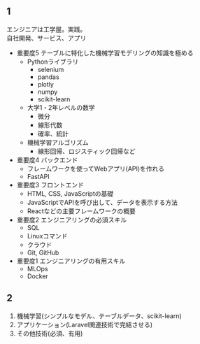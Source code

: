 ## 1
エンジニアは工学屋。実践。  
自社開発、サービス、アプリ

* 重要度5 テーブルに特化した機械学習モデリングの知識を極める
    * Pythonライブラリ
        * selenium
        * pandas
        * plotly
        * numpy
        * scikit-learn
    * 大学1・2年レベルの数学
        * 微分
        * 線形代数
        * 確率、統計
    * 機械学習アルゴリズム
        * 線形回帰、ロジスティック回帰など
* 重要度4 バックエンド
    * フレームワークを使ってWebアプリ(API)を作れる
    * FastAPI
* 重要度3 フロントエンド
    * HTML, CSS, JavaScriptの基礎
    * JavaScriptでAPIを呼び出して、データを表示する方法
    * Reactなどの主要フレームワークの概要
* 重要度2 エンジニアリングの必須スキル
    * SQL
    * Linuxコマンド
    * クラウド
    * Git, GitHub
* 重要度1 エンジニアリングの有用スキル
    * MLOps
    * Docker


## 2
1. 機械学習(シンプルなモデル、テーブルデータ、scikit-learn)
1. アプリケーション(Laravel関連技術で完結させる)
1. その他技術(必須、有用)

















